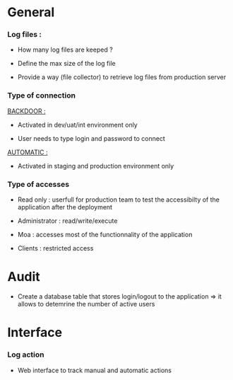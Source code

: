 # General

### Log files :

- How many log files are keeped ?

- Define the max size of the log file

- Provide a way (file collector) to retrieve log files from production server

### Type of connection

[BACKDOOR : ](#)

- Activated in dev/uat/int environment only

- User needs to type login and password to connect

[AUTOMATIC :](#)

- Activated in staging and production environment only

### Type of accesses
- Read only : userfull for production team to test the accessibilty of the application after the deployment

- Administrator : read/write/execute

- Moa : accesses most of the functionnality of the application

- Clients : restricted access


# Audit
- Create a database table that stores login/logout to the application => it allows to detemrine the number of active users

# Interface

### Log action
- Web interface to track manual and automatic actions 



